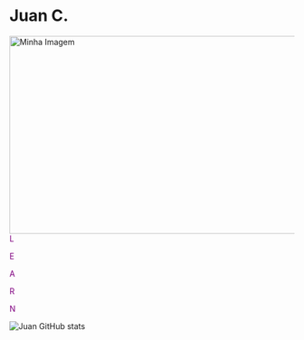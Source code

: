 # Juan C.

<div>
<img width="900px" height="350px" src="https://cdnb.artstation.com/p/assets/images/images/048/282/733/original/exceptrea-gamerroom-1-revisioned-0.gif?1649761105" alt="Minha Imagem" style="float: left; margin-right: 10px;">
  
<span style="color: #800080;">L </span>

<span style="color: #800080;">E</span>

<span style="color: #800080;">A</span>

<span style="color: #800080;">R</span>

<span style="color: #800080;">N</span>
</div>

  ![Juan GitHub stats](https://github-readme-stats.vercel.app/api?username=DevJuanzok4&show_icons=true&theme=transparent)

